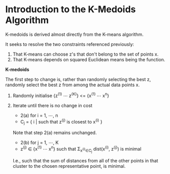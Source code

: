 # Introduction to the K-Medoids Algorithm

K-medoids is derived almost directly from the K-means algorithm.

It seeks to resolve the two constraints referenced previously:

1. That K-means can choose z's that don't belong to the set of points x.
2. That K-means depends on squared Euclidean means being the function.

**K-medoids**

The first step to change is, rather than randomly selecting the best z, randomly select the best z from among the actual data points x.

1. Randomly initialise {z<sup>(1)</sup> ⋯ z<sup>(K)</sup>} <= {x<sup>(1)</sup> ⋯ x<sup>n</sup>}

2. Iterate until there is no change in cost

   - 2(a) for i = 1, ⋯, n
   - C<sub>j</sub> = { i | such that z<sup>(j)</sup> is closest to x<sup>(i)</sup> }

   Note that step 2(a) remains unchanged.

   - 2(b) for j = 1, ⋯, K
   - z<sup>(j)</sup> ∈ {x<sup>(1)</sup> ⋯ x<sup>n</sup>} such that Σ<sub>x<sup>(i)</sup>∈C<sub>j</sub></sub> dist(x<sup>(i)</sup>, z<sup>(j)</sup>) is minimal

   I.e., such that the sum of distances from all of the other points in that cluster to the chosen representative point, is minimal.
